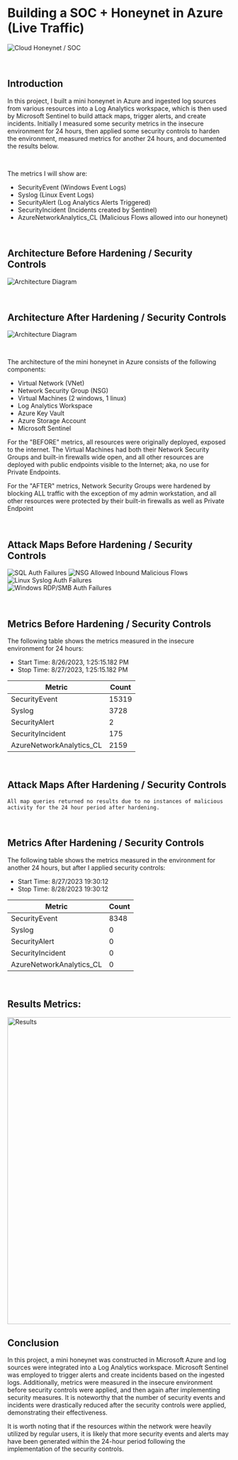 # Building a SOC + Honeynet in Azure (Live Traffic)
![Cloud Honeynet / SOC](https://github.com/Manny-D/Azure-Honeynet-SOC/assets/99146530/e747ba66-1fee-43ce-9610-f4d8bf174403)

</br>

## Introduction

In this project, I built a mini honeynet in Azure and ingested log sources from various resources into a Log Analytics workspace, which is then used by Microsoft Sentinel to build attack maps, trigger alerts, and create incidents. Initially I measured some security metrics in the insecure environment for 24 hours, then applied some security controls to harden the environment, measured metrics for another 24 hours, and documented the results below. 

</br>

The metrics I will show are:

- SecurityEvent (Windows Event Logs)
- Syslog (Linux Event Logs)
- SecurityAlert (Log Analytics Alerts Triggered)
- SecurityIncident (Incidents created by Sentinel)
- AzureNetworkAnalytics_CL (Malicious Flows allowed into our honeynet)

</br>

## Architecture Before Hardening / Security Controls
![Architecture Diagram](https://i.imgur.com/aBDwnKb.jpg)

</br>

## Architecture After Hardening / Security Controls
![Architecture Diagram](https://i.imgur.com/YQNa9Pp.jpg)

</br>

The architecture of the mini honeynet in Azure consists of the following components:

- Virtual Network (VNet)
- Network Security Group (NSG)
- Virtual Machines (2 windows, 1 linux)
- Log Analytics Workspace
- Azure Key Vault
- Azure Storage Account
- Microsoft Sentinel

For the "BEFORE" metrics, all resources were originally deployed, exposed to the internet. The Virtual Machines had both their Network Security Groups and built-in firewalls wide open, and all other resources are deployed with public endpoints visible to the Internet; aka, no use for Private Endpoints.

For the "AFTER" metrics, Network Security Groups were hardened by blocking ALL traffic with the exception of my admin workstation, and all other resources were protected by their built-in firewalls as well as Private Endpoint

</br>

## Attack Maps Before Hardening / Security Controls
![SQL Auth Failures](https://github.com/Manny-D/Azure-Honeynet-SOC/assets/99146530/a02db775-8744-4c07-8d54-5fc7faaf8731)
![NSG Allowed Inbound Malicious Flows](https://github.com/Manny-D/Azure-Honeynet-SOC/assets/99146530/d6eb318c-f683-4b48-bcab-7c644ad29887)
![Linux Syslog Auth Failures](https://github.com/Manny-D/Azure-Honeynet-SOC/assets/99146530/7d8df50f-e641-4ab1-b393-b14446b5bee8)<br>
![Windows RDP/SMB Auth Failures](https://github.com/Manny-D/Azure-Honeynet-SOC/assets/99146530/8fa6a3fd-7a07-4adf-b409-151846a9c6a3)<br>

</br>


## Metrics Before Hardening / Security Controls

The following table shows the metrics measured in the insecure environment for 24 hours:
- Start Time: 8/26/2023, 1:25:15.182 PM
- Stop Time: 8/27/2023, 1:25:15.182 PM

| Metric                   | Count
| ------------------------ | -----
| SecurityEvent            | 15319
| Syslog                   | 3728
| SecurityAlert            | 2
| SecurityIncident         | 175
| AzureNetworkAnalytics_CL | 2159

</br>

## Attack Maps After Hardening / Security Controls

```All map queries returned no results due to no instances of malicious activity for the 24 hour period after hardening.```

</br>

## Metrics After Hardening / Security Controls

The following table shows the metrics measured in the environment for another 24 hours, but after I applied security controls:
- Start Time: 8/27/2023 19:30:12
- Stop Time: 8/28/2023 19:30:12

| Metric                   | Count
| ------------------------ | -----
| SecurityEvent            | 8348
| Syslog                   | 0
| SecurityAlert            | 0
| SecurityIncident         | 0
| AzureNetworkAnalytics_CL | 0
</br>

## Results Metrics:</br>
<img width="693" alt="Results" src="https://github.com/Manny-D/Azure-Honeynet-SOC/assets/99146530/0a31f0ce-d822-439f-bc00-3aaf453c7c4b)">

</br>

## Conclusion

In this project, a mini honeynet was constructed in Microsoft Azure and log sources were integrated into a Log Analytics workspace. Microsoft Sentinel was employed to trigger alerts and create incidents based on the ingested logs. Additionally, metrics were measured in the insecure environment before security controls were applied, and then again after implementing security measures. It is noteworthy that the number of security events and incidents were drastically reduced after the security controls were applied, demonstrating their effectiveness.

It is worth noting that if the resources within the network were heavily utilized by regular users, it is likely that more security events and alerts may have been generated within the 24-hour period following the implementation of the security controls.
